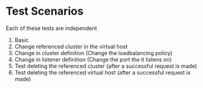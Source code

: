 # Test Scenarios

Each of these tests are independent

1. Basic
1. Change referenced cluster in the virtual host
1. Change in cluster definition (Change the loadbalancing policy)
1. Change in listener definition (Change the port the it listens on)
1. Test deleting the referenced cluster (after a successful request is made)
1. Test deleting the referenced virtual host (after a successful request is made)
